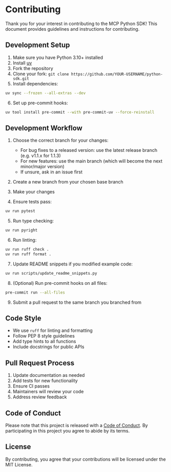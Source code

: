 # Contributing

Thank you for your interest in contributing to the MCP Python SDK! This document provides guidelines and instructions for contributing.

## Development Setup

1. Make sure you have Python 3.10+ installed
2. Install [uv](https://docs.astral.sh/uv/getting-started/installation/)
3. Fork the repository
4. Clone your fork: `git clone https://github.com/YOUR-USERNAME/python-sdk.git`
5. Install dependencies:

```bash
uv sync --frozen --all-extras --dev
```

6. Set up pre-commit hooks:

```bash
uv tool install pre-commit --with pre-commit-uv --force-reinstall
```

## Development Workflow

1. Choose the correct branch for your changes:
   - For bug fixes to a released version: use the latest release branch (e.g. v1.1.x for 1.1.3)
   - For new features: use the main branch (which will become the next minor/major version)
   - If unsure, ask in an issue first

2. Create a new branch from your chosen base branch

3. Make your changes

4. Ensure tests pass:

```bash
uv run pytest
```

5. Run type checking:

```bash
uv run pyright
```

6. Run linting:

```bash
uv run ruff check .
uv run ruff format .
```

7. Update README snippets if you modified example code:

```bash
uv run scripts/update_readme_snippets.py
```

8. (Optional) Run pre-commit hooks on all files:

```bash
pre-commit run --all-files
```

9. Submit a pull request to the same branch you branched from

## Code Style

- We use `ruff` for linting and formatting
- Follow PEP 8 style guidelines
- Add type hints to all functions
- Include docstrings for public APIs

## Pull Request Process

1. Update documentation as needed
2. Add tests for new functionality
3. Ensure CI passes
4. Maintainers will review your code
5. Address review feedback

## Code of Conduct

Please note that this project is released with a [Code of Conduct](CODE_OF_CONDUCT.md). By participating in this project you agree to abide by its terms.

## License

By contributing, you agree that your contributions will be licensed under the MIT License.
